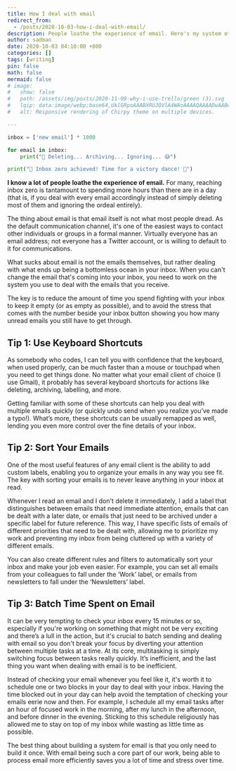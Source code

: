 ```yaml
---
title: How I deal with email
redirect_from:
  - /posts/2020-10-03-how-i-deal-with-email/
description: People loathe the experience of email. Here's my system of dealing with it.
author: sadman
date: 2020-10-03 04:10:00 +800
categories: []
tags: [writing]
pin: false
math: false
mermaid: false
# image:
#   show: false
#   path: /assets/img/posts/2020-11-09-why-i-use-trello/green (3).svg
#   lqip: data:image/webp;base64,UklGRpoAAABXRUJQVlA4WAoAAAAQAAAADwAABwAAQUxQSDIAAAARL0AmbZurmr57yyIiqE8oiG0bejIYEQTgqiDA9vqnsUSI6H+oAERp2HZ65qP/VIAWAFZQOCBCAAAA8AEAnQEqEAAIAAVAfCWkAALp8sF8rgRgAP7o9FDvMCkMde9PK7euH5M1m6VWoDXf2FkP3BqV0ZYbO6NA/VFIAAAA
#   alt: Responsive rendering of Chirpy theme on multiple devices.

---
```


```python
inbox = ['new email'] * 1000

for email in inbox:
    print("📧 Deleting... Archiving... Ignoring... 😅")

print("🎉 Inbox zero achieved! Time for a victory dance! 💃")
```

**I know a lot of people loathe the experience of email.** For many, reaching inbox zero is tantamount to spending more hours than there are in a day (that is, if you deal with every email accordingly instead of simply deleting most of them and ignoring the ordeal entirely).

The thing about email is that email itself is not what most people dread. As the default communication channel, it's one of the easiest ways to contact other individuals or groups in a formal manner. Virtually everyone has an email address; not everyone has a Twitter account, or is willing to default to it for communications.

What sucks about email is not the emails themselves, but rather dealing with what ends up being a bottomless ocean in your inbox. When you can't change the email that's coming into your inbox, you need to work on the system you use to deal with the emails that you receive.

The key is to reduce the amount of time you spend fighting with your inbox to keep it empty (or as empty as possible), and to avoid the stress that comes with the number beside your inbox button showing you how many unread emails you still have to get through.

## Tip 1: Use Keyboard Shortcuts

As somebody who codes, I can tell you with confidence that the keyboard, when used properly, can be much faster than a mouse or touchpad when you need to get things done. No matter what your email client of choice (I use Gmail), it probably has several keyboard shortcuts for actions like deleting, archiving, labelling, and more.

Getting familiar with some of these shortcuts can help you deal with multiple emails quickly (or quickly undo send when you realize you’ve made a typo!). What’s more, these shortcuts can be usually remapped as well, lending you even more control over the fine details of your inbox.

## Tip 2: Sort Your Emails

One of the most useful features of any email client is the ability to add custom labels, enabling you to organize your emails in any way you see fit. The key with sorting your emails is to never leave anything in your inbox at read.

Whenever I read an email and I don't delete it immediately, I add a label that distinguishes between emails that need immediate attention, emails that can be dealt with a later date, or emails that just need to be archived under a specific label for future reference. This way, I have specific lists of emails of different priorities that need to be dealt with, allowing me to prioritize my work and preventing my inbox from being cluttered up with a variety of different emails.

You can also create different rules and filters to automatically sort your inbox and make your job even easier. For example, you can set all emails from your colleagues to fall under the ‘Work’ label, or emails from newsletters to fall under the ‘Newsletters’ label.

## Tip 3: Batch Time Spent on Email

It can be very tempting to check your inbox every 15 minutes or so, especially if you're working on something that might not be very exciting and there’s a lull in the action, but it's crucial to batch sending and dealing with email so you don't break your focus by diverting your attention between multiple tasks at a time. At its core, multitasking is simply switching focus between tasks really quickly. It’s inefficient, and the last thing you want when dealing with email is to be inefficient.

Instead of checking your email whenever you feel like it, it's worth it to schedule one or two blocks in your day to deal with your inbox. Having the time blocked out in your day can help avoid the temptation of checking your emails eerie now and then. For example, I schedule all my email tasks after an hour of focused work in the morning, after my lunch in the afternoon, and before dinner in the evening. Sticking to this schedule religiously has allowed me to stay on top of my inbox while wasting as little time as possible.

The best thing about building a system for email is that you only need to build it once. With email being such a core part of our work, being able to process email more efficiently saves you a lot of time and stress over time.
